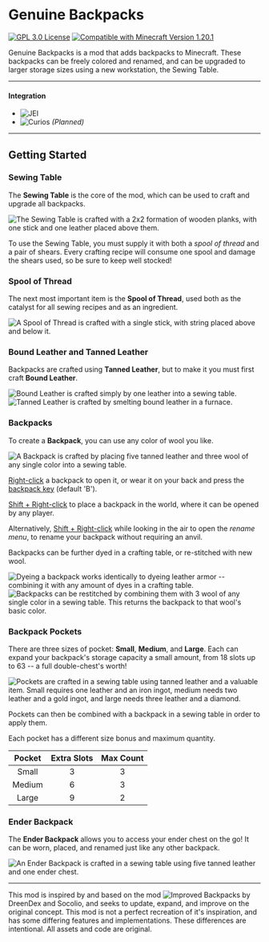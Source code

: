 # Genuine Backpacks
[![GPL 3.0 License](https://img.shields.io/badge/License-GPL%203.0-blue?style=flat-square)](https://github.com/DoodlesQ/backpackmod/blob/main/LICENSE)
[![Compatible with Minecraft Version 1.20.1](https://img.shields.io/badge/Versions-1.20.1-maroon?style=flat-square)]()

Genuine Backpacks is a mod that adds backpacks to Minecraft.
These backpacks can be freely colored and renamed, and can be upgraded to larger storage sizes using a new workstation, the Sewing Table.

<hr>

#### Integration
- ![JEI]()
- ![Curios]() *(Planned)*

<hr>

## Getting Started

### Sewing Table

The **Sewing Table** is the core of the mod, which can be used to craft and upgrade all backpacks.

![The Sewing Table is crafted with a 2x2 formation of wooden planks, with one stick and one leather placed above them.](https://i.ibb.co/xtsjJ7WK/modgbcraftsewtab.png)

To use the Sewing Table, you must supply it with both a *spool of thread* and a pair of shears.
Every crafting recipe will consume one spool and damage the shears used, so be sure to keep well stocked!

### Spool of Thread

The next most important item is the **Spool of Thread**, used both as the catalyst for all sewing recipes and as an ingredient.

![A Spool of Thread is crafted with a single stick, with string placed above and below it.](https://i.ibb.co/gLHKSSd5/modgbcraftspool.png)

### Bound Leather and Tanned Leather

Backpacks are crafted using **Tanned Leather**, but to make it you must first craft **Bound Leather**.

![Bound Leather is crafted simply by one leather into a sewing table.](https://i.ibb.co/TxFjns7Y/modgbcraftboulea.png)
![Tanned Leather is crafted by smelting bound leather in a furnace.](https://i.ibb.co/Xxh0rC0z/modgbcrafttanlea.png)

### Backpacks

To create a **Backpack**, you can use any color of wool you like.

![A Backpack is crafted by placing five tanned leather and three wool of any single color into a sewing table.](https://i.ibb.co/Y7Cj4Q1S/modgbcraftback0.gif)

<ins>Right-click</ins> a backpack to open it, or wear it on your back and press the <ins>backpack key</ins> (default 'B').

<ins>Shift + Right-click</ins> to place a backpack in the world, where it can be opened by any player.

Alternatively, <ins>Shift + Right-click</ins> while looking in the air to open the *rename menu*, to rename your backpack without requiring an anvil.

Backpacks can be further dyed in a crafting table, or re-stitched with new wool.

![Dyeing a backpack works identically to dyeing leather armor -- combining it with any amount of dyes in a crafting table.](https://i.ibb.co/xSzr2pwh/modgbcraftdye0.gif)
![Backpacks can be restitched by combining them with 3 wool of any single color in a sewing table. This returns the backpack to that wool's basic color.](https://i.ibb.co/gbrbYVHw/modgbcraftstitch0.gif)

### Backpack Pockets

There are three sizes of pocket: **Small**, **Medium**, and **Large**. Each can expand your backpack's storage capacity a small amount, from 18 slots up to 63 -- a full double-chest's worth!

![Pockets are crafted in a sewing table using tanned leather and a valuable item. Small requires one leather and an iron ingot, medium needs two leather and a gold ingot, and large needs three leather and a diamond.](https://i.ibb.co/SwJdwHL2/modgbcraftpocket0.gif) 

Pockets can then be combined with a backpack in a sewing table in order to apply them.

Each pocket has a different size bonus and maximum quantity.

| Pocket | Extra Slots | Max Count |
|:--:|:--:|:--:|
| Small | 3 | 3 |
| Medium | 6 | 3 |
| Large | 9 | 2 |

### Ender Backpack

The **Ender Backpack** allows you to access your ender chest on the go! It can be worn, placed, and renamed just like any other backpack.

![An Ender Backpack is crafted in a sewing table using five tanned leather and one ender chest.](https://i.ibb.co/whrgBrd2/modgbcraftenderp0.png)

<hr>

This mod is inspired by and based on the mod ![Improved Backpacks](https://www.curseforge.com/minecraft/mc-mods/improvedbackpacks) by DreenDex and Socolio, and seeks to update, expand, and improve on the original concept.
This mod is not a perfect recreation of it's inspiration, and has some differing features and implementations. These differences are intentional.
All assets and code are original. 
